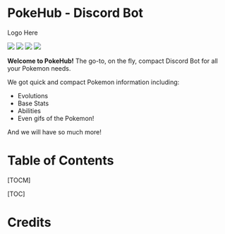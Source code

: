 # PokeHub - Discord Bot

Logo Here

![](https://img.shields.io/github/stars/Strikerrr/PokeHub.svg) ![](https://img.shields.io/github/forks/Strikerrr/PokeHub.svg) ![](https://img.shields.io/github/issues/Strikerrr/PokeHub.svg) ![](https://img.shields.io/github/issues-pr/Strikerrr/PokeHub.svg) 

**Welcome to PokeHub!**
The go-to, on the fly, compact Discord Bot for all your Pokemon needs.

We got quick and compact Pokemon information including:
- Evolutions
- Base Stats
- Abilities
- Even gifs of the Pokemon!

And we will have so much more!


# Table of Contents

[TOCM]

[TOC]


# Credits
